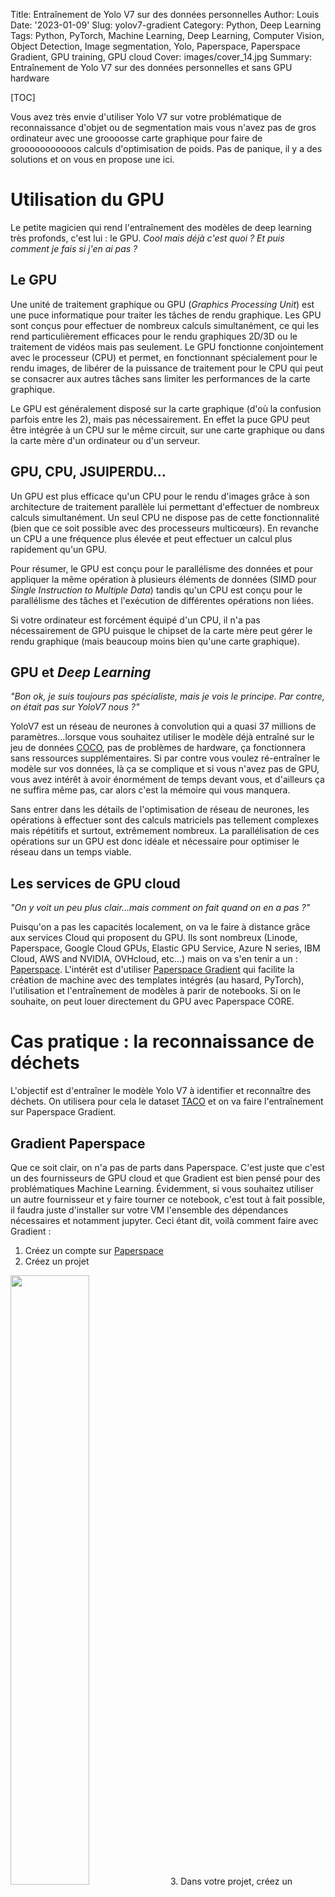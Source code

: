 Title: Entraînement de Yolo V7 sur des données personnelles
Author: Louis
Date: '2023-01-09'
Slug: yolov7-gradient
Category: Python, Deep Learning
Tags: Python, PyTorch, Machine Learning, Deep Learning, Computer Vision, Object Detection, Image segmentation, Yolo, Paperspace, Paperspace Gradient, GPU training, GPU cloud
Cover: images/cover_14.jpg
Summary: Entraînement de Yolo V7 sur des données personnelles et sans GPU hardware

[TOC]  

Vous avez très envie d'utiliser Yolo V7 sur votre problématique de reconnaissance d'objet ou de segmentation mais vous n'avez pas de gros ordinateur avec une groooosse carte graphique pour faire de grooooooooooos calculs d'optimisation de poids. Pas de panique, il y a des solutions et on vous en propose une ici.

# Utilisation du GPU

Le petite magicien qui rend l'entraînement des modèles de deep learning très profonds, c'est lui : le GPU. *Cool mais déjà c'est quoi ? Et puis comment je fais si j'en ai pas ?*

## Le GPU

Une unité de traitement graphique ou GPU (*Graphics Processing Unit*) est une puce informatique pour traiter les tâches de rendu graphique. Les GPU sont conçus pour effectuer de nombreux calculs simultanément, ce qui les rend particulièrement efficaces pour le rendu graphiques 2D/3D ou le traitement de vidéos mais pas seulement. Le GPU fonctionne conjointement avec le processeur (CPU) et permet, en fonctionnant spécialement pour le rendu images, de libérer de la puissance de traitement pour le CPU qui peut se consacrer aux autres tâches sans limiter les performances de la carte graphique.

Le GPU est généralement disposé sur la carte graphique (d'où la confusion parfois entre les 2), mais pas nécessairement. En effet la puce GPU peut être intégrée à un CPU sur le même circuit, sur une carte graphique ou dans la carte mère d'un ordinateur ou d'un serveur. 

## GPU, CPU, JSUIPERDU...

Un GPU est plus efficace qu'un CPU pour le rendu d'images grâce à son architecture de traitement parallèle lui permettant d'effectuer de nombreux calculs simultanément. Un seul CPU ne dispose pas de cette fonctionnalité (bien que ce soit possible avec des processeurs multicœurs). En revanche un CPU a une fréquence plus élevée et peut effectuer un calcul plus rapidement qu'un GPU.

Pour résumer, le GPU est conçu pour le parallélisme des données et pour appliquer la même opération à plusieurs éléments de données (SIMD pour *Single Instruction to Multiple Data*) tandis qu'un CPU est conçu pour le parallélisme des tâches et l'exécution de différentes opérations non liées.

Si votre ordinateur est forcément équipé d'un CPU, il n'a pas nécessairement de GPU puisque le chipset de la carte mère peut gérer le rendu graphique (mais beaucoup moins bien qu'une carte graphique).

## GPU et *Deep Learning*

*"Bon ok, je suis toujours pas spécialiste, mais je vois le principe. Par contre, on était pas sur YoloV7 nous ?"*  

YoloV7 est un réseau de neurones à convolution qui a quasi 37 millions de paramètres...lorsque vous souhaitez utiliser le modèle déjà entraîné sur le jeu de données [COCO](https://cocodataset.org/#home), pas de problèmes de hardware, ça fonctionnera sans ressources supplémentaires. Si par contre vous voulez ré-entraîner le modèle sur vos données, là ça se complique et si vous n'avez pas de GPU, vous avez intérêt à avoir énormément de temps devant vous, et d'ailleurs ça ne suffira même pas, car alors c'est la mémoire qui vous manquera.

Sans entrer dans les détails de l'optimisation de réseau de neurones, les opérations à effectuer sont des calculs matriciels pas tellement complexes mais répétitifs et surtout, extrêmement nombreux. La parallélisation de ces opérations sur un GPU est donc idéale et nécessaire pour optimiser le réseau dans un temps viable.

## Les services de GPU cloud

*"On y voit un peu plus clair...mais comment on fait quand on en a pas ?"*

Puisqu'on a pas les capacités localement, on va le faire à distance grâce aux services Cloud qui proposent du GPU. Ils sont nombreux (Linode, Paperspace, Google Cloud GPUs, Elastic GPU Service, Azure N series, IBM Cloud, AWS and NVIDIA, OVHcloud, etc...) mais on va s'en tenir a un : [Paperspace](https://www.paperspace.com/). L'intérêt est d'utiliser [Paperspace Gradient](https://www.paperspace.com/gradient) qui facilite la création de machine avec des templates intégrés (au hasard, PyTorch), l'utilisation et l'entraînement de modèles à parir de notebooks. Si on le souhaite, on peut louer directement du GPU avec Paperspace CORE.

# Cas pratique : la reconnaissance de déchets

L'objectif est d'entraîner le modèle Yolo V7 à identifier et reconnaître des déchets. On utilisera pour cela le dataset [TACO](http://tacodataset.org/) et on va faire l'entraînement sur Paperspace Gradient.

## Gradient Paperspace

Que ce soit clair, on n'a pas de parts dans Paperspace. C'est juste que c'est un des fournisseurs de GPU cloud et que Gradient est bien pensé pour des problématiques Machine Learning. Évidemment, si vous souhaitez utiliser un autre fournisseur et y faire tourner ce notebook, c'est tout à fait possible, il faudra juste d'installer sur votre VM l'ensemble des dépendances nécessaires et notamment jupyter. Ceci étant dit, voilà comment faire avec Gradient :

1. Créez un compte sur [Paperspace](https://console.paperspace.com/signup)  
2. Créez un projet  
<img src="../images/yolov7_gradient/gradient1.png" width="50%"/>
3. Dans votre projet, créez un notebook en choisissant un template (PyTorch par exemple ou bien From Scratch) et un type de GPU selon votre compte et la disponibilité  
<img src="../images/yolov7_gradient/gradient2.png" width="50%"/>
4. Bienvenus sur votre VM avec son GPU associé qui doit avoir le statut "Running", vous pouvez uploader un notebook par exemple celui-ci  
<img src="../images/yolov7_gradient/gradient3.png" width="50%"/>

On ne s'étendra pas plus sur cette partie qui est spécifique à Gradient et pas aux services de GPU cloud en général. On vous laisse creuser si vous le souhaitez mais considérons à partir de maintenant que tout le code qui suit est exécuté directement dans l'IDE Jupyter Lab de notre VM Gradient (Jupyter Lab est disponible dans le barre d'outils à gauche).

## Le dataset TACO

On ne détaillera pas ici le traitement du dataset car ce n'est pas l'objet de cette note. En revanche, le notebook [TACO_dataset](https://github.com/Statoscop/notebooks-blog/tree/main/Entrainer%20YoloV7/TACO_dataset.ipynb) reprend l'ensemble des opérations concernant le jeu de données, à savoir :

1. clonage du repo TACO  
2. installation du `requirements.txt`  
3. récupération des images annotées au format YOLO
4. exploration du dataset avec les fonctions disponibles dans le script [`cocoviz.py`](https://github.com/Statoscop/notebooks-blog/tree/main/Entrainer%20YoloV7/cocoviz.py)
5. transformation des annotations du format COCO au format YOLO. Encore une fois, on n'explicite pas ici cette transformation mais quelques éléments toutefois : COCO utilise un seul fichier json dans lequel il stocke toutes les annotations de toutes les images avec des positions absolues alors que YOLO utilise des positions relatives et normalisées dans un fichier txt par image  
6. modification des classes pour ne garder que les super-catégories : ce n'est pas optimal pour la détection d'objets mais ça permet de simplifier un peu ce cas pratique théorique où le pouvoir prédictif de notre modèle n'a pas une grande importance

Vous pouvez uploader ce notebook [TACO_dataset](https://github.com/Statoscop/notebooks-blog/tree/main/Entrainer%20YoloV7/TACO_dataset.ipynb) sur Gradient et l'exécuter directement pour télécharger les images, annotations et effectuer l'ensemble des prétraitements. À la fin de l'exécution, vous disposerez donc, sur votre VM, des données prêtes (ou presque) à être utilisées pour l'entraînement de YoloV7. On y vient.

## L'entraînement de YoloV7

### Récupération du code de YoloV7

On clone directement le dépôt de [yolov7](https://github.com/WongKinYiu/yolov7.git) pour pouvoir réentraîner le modèle sur nos données. Bien noter que le repo sera cloné sur votre VM Gradient d'où vous exécutez ce notebook.


```python
!git clone https://github.com/WongKinYiu/yolov7.git
```

    Clonage dans 'yolov7'...
    remote: Enumerating objects: 1127, done.
    remote: Counting objects: 100% (29/29), done.
    remote: Compressing objects: 100% (25/25), done.
    remote: Total 1127 (delta 12), reused 14 (delta 4), pack-reused 1098
    Réception d'objets: 100% (1127/1127), 69.96 Mio | 16.98 Mio/s, fait.
    Résolution des deltas: 100% (522/522), fait.


On installe ensuite les dépendances nécessaires de YoloV7. Selon la machine GPU choisie sur Gradient, vous pourrez avoir besoin ou pas de downgrader les versions de `Torch` et `Torchvision`. Ici c'était le cas avec une VM A4000.


```python
!pip install -r ./yolov7/requirements.txt
!pip install setuptools==59.5.0
!pip install torchvision==0.11.3+cu111 -f https://download.pytorch.org/whl/cu111/torch_stable.html
```

    Requirement already satisfied: matplotlib>=3.2.2 in /usr/local/lib/python3.9/dist-packages (from -r ./yolov7/requirements.txt (line 4)) (3.5.2)
    Requirement already satisfied: numpy>=1.18.5 in /usr/local/lib/python3.9/dist-packages (from -r ./yolov7/requirements.txt (line 5)) (1.23.1)
    Requirement already satisfied: opencv-python>=4.1.1 in /usr/local/lib/python3.9/dist-packages (from -r ./yolov7/requirements.txt (line 6)) (4.6.0.66)
    Requirement already satisfied: Pillow>=7.1.2 in /usr/local/lib/python3.9/dist-packages (from -r ./yolov7/requirements.txt (line 7)) (9.2.0)
    Requirement already satisfied: PyYAML>=5.3.1 in /usr/local/lib/python3.9/dist-packages (from -r ./yolov7/requirements.txt (line 8)) (5.4.1)

       [............]

    WARNING: Running pip as the 'root' user can result in broken permissions and conflicting behaviour with the system package manager. It is recommended to use a virtual environment instead: https://pip.pypa.io/warnings/venv
    Looking in links: https://download.pytorch.org/whl/cu111/torch_stable.html
    Collecting torchvision==0.11.3+cu111
      Downloading https://download.pytorch.org/whl/cu111/torchvision-0.11.3%2Bcu111-cp39-cp39-linux_x86_64.whl (24.5 MB)
         ━━━━━━━━━━━━━━━━━━━━━━━━━━━━━━━━━━━━━━━━ 24.5/24.5 MB 63.2 MB/s eta m0:00:0000:0100:01
    Requirement already satisfied: pillow!=8.3.0,>=5.3.0 in /usr/local/lib/python3.9/dist-packages (from torchvision==0.11.3+cu111) (9.2.0)
    Collecting torch==1.10.2
      Downloading https://download.pytorch.org/whl/cu111/torch-1.10.2%2Bcu111-cp39-cp39-linux_x86_64.whl (2137.7 MB)
         ━━━━━━━━━━━━━━━━━━━━━━━━━━━━━━━━━━━━━━━━ 2.1/2.1 GB 1.2 MB/s eta m0:00:00:00:0100:02m
    Requirement already satisfied: numpy in /usr/local/lib/python3.9/dist-packages (from torchvision==0.11.3+cu111) (1.23.1)
    Requirement already satisfied: typing-extensions in /usr/local/lib/python3.9/dist-packages (from torch==1.10.2->torchvision==0.11.3+cu111) (4.3.0)
    Installing collected packages: torch, torchvision
      Attempting uninstall: torch
        Found existing installation: torch 1.12.1
        Uninstalling torch-1.12.1:
          Successfully uninstalled torch-1.12.1
      Attempting uninstall: torchvision
        Found existing installation: torchvision 0.13.1
        Uninstalling torchvision-0.13.1:
          Successfully uninstalled torchvision-0.13.1
    ERROR: pip's dependency resolver does not currently take into account all the packages that are installed. This behaviour is the source of the following dependency conflicts.
    torchaudio 0.12.0+cu116 requires torch==1.12.0, but you have torch 1.10.2+cu111 which is incompatible.
    Successfully installed torch-1.10.2+cu111 torchvision-0.11.3+cu111
    WARNING: Running pip as the 'root' user can result in broken permissions and conflicting behaviour with the system package manager. It is recommended to use a virtual environment instead: https://pip.pypa.io/warnings/venv
    

À ce stade, vous avez vos données ainsi que le code et les dépendances pour pouvoir l'utiliser. Il n'y donc plus qu'à entraîner.  
*"Ah oui mais non mon petit bonhomme, on va pas entraîner un modèle sur toutes nos données, sans faire de découpage échantillons entraînement/validation/test"* me direz-vous...

### Train test split

Si elle n'est pas au coeur de notre article, le *train test split* reste une étape fondamentale pour l'entraînement de tout modèle de machine learning. On présente donc la stratégie utilisée, une méthode "à la main" à partir des noms d'images en créant des dossiers associés à chaque sous-échantillon. On met directement les datasets `train`, `val`, `test` ainsi que le fichier .yaml associé dans le repo yolov7 pour l'entraînement puisque c'est à partir de ce repo, en utilisant le script `train.py` qu'on va réentrainer le modèle YoloV7.

**Petite note en passant :** le fichier .yaml dont on parle est le fichier de configuration de l'entraînement. Il contient comme informations les chemins des différents datasets ainsi que le nombre de catégories à identifier et leur nom. On le crée directement dans la cellule ci-dessous.


```python
import json
import os
import random
from tqdm import tqdm
import shutil
import datetime
import re
```


```python
# Split dataset

# read json file
with open('./TACO/data/images/annotations_wo_subdir.json', 'r+') as file:
    json_file = json.load(file)
    
# create directories (with replacement if exists)
for dirname in ['train', 'val', 'test']:
    dirpath = f"./yolov7/data/TACOpoly/{dirname}"
    if os.path.exists(dirpath):
        shutil.rmtree(dirpath)
    os.makedirs(dirpath + '/images')
    os.makedirs(dirpath + '/labels')
    
# create yaml file (with replacement if exists)
cats = [cat['name'] for cat in json_file['categories']]

with open('./yolov7/data/TACOpoly.yaml', 'w') as f:
    f.write(
f"""train: ./data/TACOpoly/train/images
val: ./data/TACOpoly/val/images
test: ./data/TACOpoly/test/images

nc: {len(cats)}
names: {cats}""")
    
    
# read json annotations file
with open('./TACO/data/images/annotations_wo_subdir.json', 'r+') as file:
    json_file = json.load(file)

# get images names and shuffle
img_names = [img['file_name'].split('.')[0] for img in json_file['images']]
random.shuffle(img_names)

# create a splitting dictionnary
split = {
    'train' : img_names[:1200],
    'val' : img_names[1200:1400],
    'test' : img_names[1400:]
}

# copy each image and its label in the right directory
for setname, sample in split.items():
    print(f"Copying images to {setname.upper()} directory")
    for imgname in tqdm(sample):
        shutil.copy(f"./TACO/data/images/{imgname}.jpg", f"./yolov7/data/TACOpoly/{setname}/images/{imgname}.jpg")
        shutil.copy(f"./TACO/data/labels_poly/{imgname}.txt", f"./yolov7/data/TACOpoly/{setname}/labels/{imgname}.txt")
```

    Copying images to TRAIN directory
    100%|██████████| 1200/1200 [01:50<00:00, 10.84it/s]
    Copying images to VAL directory
    100%|██████████| 200/200 [00:17<00:00, 11.56it/s]
    Copying images to TEST directory
    100%|██████████| 100/100 [00:08<00:00, 11.31it/s]


Voilà, cette fois plus de contretemps, on est paré pour l'entraînement.

### Entraînement

Pour gagner du temps, on ne va pas repartir de zéro avec des poids initiaux complétement aléatoires mais on va charger les poids d'un modèle pré-entraîné. On doit dans un premier temps télécharger ces poids puis lancer l'entraînement sur nos données. Pour cela, on se place dans le repo yolov7 et on télécharge les poids en question.


```python
%cd /notebooks/yolov7
```

    /notebooks/yolov7



```python
if os.path.exists('yolov7_training.pt'):
    print("Déjà téléchargé")
else:
    !wget https://github.com/WongKinYiu/yolov7/releases/download/v0.1/yolov7_training.pt
```

    Déjà téléchargé


La fonction `get_last_weights` ci-dessous n'est pas du tout nécessaire à l'entraînement de YoloV7 mais peut avoir son utilité. Je vous invite donc à regarder rapidement ce qu'elle fait sans pour autant vous y attarder.

**Une petite explication quand même :** les machines Gradient s'arrêtent automatiquement au bout de 6 heures ce qui n'est pas mal mais pas assez pour atteindre de bonnes performances du modèle. Il faudra donc relancer l'entraînement plusieurs fois pour atteindre un nombre d'époques suffisant. Deux stratégies sont possibles :

1. la plus évidente : on lance dès le départ un entraînement avec un grand d'époques et si la machine se stoppe, alors il suffira de relancer l'entraînement avec l'option `--resume` qui offre la possibilité de reprendre l'entraînement où il s'était arrêté (`!python train.py --resume`). Le problème de cette méthode est que `train.py` sauvegarde des poids intermédiaires tout au long de l'entraînement et que ces fichiers sont lourds. Il faudra donc supprimer en partie ces fichiers à la main avant de relancer l'entraînement pour éviter d'atteindre le plafond de stockage offert par Gradient.
2. un approche plus maîtrisée : on fait un nombre d'époques plus restreint dont on sait qu'il sera terminé en moins de 6 heures et on repart à chaque fois du meilleur poids du dernier entraînement. La fonction `get_last_weights` récupère simplement ces meilleurs derniers poids. Cela va permettre de ne pas garder en mémoire les autres fichiers de poids en les supprimant dès la nouvelle série d'époques terminée.


```python
def get_last_weights(modelname):
    """
    This function retrieves the best weights from the last training in order to
    restart new traing from those weights.
    
    Parameters
    ----------
    modelname : str
        Name of the model (such as --name argument from Yolov7 train.py script).
        This is the name looked for in the yolov7/runs/train directory.
    nb_epochs : int
        Number of epochs done per each training.

    Returns
    -------
    str :
        Path to weights used to initiate new training.
    int :
        Number of epochs already trained.  
    """
        
    # keep only directories containg modelname in their name
    train_dirs = []
    for dirname in os.listdir('/notebooks/yolov7/runs/train/'):
        if modelname in dirname:
            train_dirs.append(dirname)
    train_dirs.sort()
    
    # returns yolov7_training weights and 0 epochs if never trained
    if len(train_dirs) == 0:
        return 'yolov7_training.pt', 0

    # else retrieve the last weights and compute number of epochs
    # this assumes that the number of epochs is the same over each training
    nmax = 0
    for dirname in train_dirs:
        if dirname.split(modelname)[-1] == '' :
            dirmax = dirname
        else:
            n = int(dirname.split(modelname)[-1])
            if n > nmax :
                nmax = n
                dirmax = dirname

    return f"runs/train/{dirmax}/weights/best.pt"
```

Cette fois ça y est. C'est vraiment le moment de l'entraînement ! Pour ce qui concerne les différents paramètres passés en arguments de la commande `python train.py`, vous êtes cordialement conviés à regarder du côté de l'aide pour y voir plus clair. Allez, on arrête de bosser et on laisse le GPU transpirer un peu. 

<iframe src="https://giphy.com/embed/l4FATJpd4LWgeruTK" width="480" height="270" frameBorder="0" class="giphy-embed" allowFullScreen></iframe>


```python
epochs_per_training = 150
init_weights = get_last_weights('TACOpoly')
start = datetime.datetime.now()

print(f"ENTRAÎNEMENT DÉBUTÉ À {start.strftime('%H:%M')} AVEC LES POIDS INITIAUX {init_weights}")
print(f"_________________________________________________________________")


!python train.py --workers 8 --device 0 --batch-size 16 --data data/TACOpoly.yaml --img 640 640 \
    --cfg cfg/training/yolov7.yaml --weights {init_weights} --name TACOpoly \
    --hyp data/hyp.scratch.custom.yaml --epochs {epochs_per_training}

print(f"_________________________________________________________________")
print(f"DURÉE DE L'ENTRAÎNEMENT : {datetime.datetime.now() - start}")
```

    ENTRAÎNEMENT DÉBUTÉ À 10:24 AVEC LES POIDS INITIAUX runs/train/TACOpoly7/weights/best.pt
    _________________________________________________________________
    YOLOR 🚀 v0.1-115-g072f76c torch 1.10.2+cu111 CUDA:0 (NVIDIA RTX A4000, 16117.3125MB)
    
    Namespace(weights='runs/train/TACOpoly7/weights/best.pt', cfg='cfg/training/yolov7.yaml', data='data/TACOpoly.yaml', hyp='data/hyp.scratch.custom.yaml', epochs=150, batch_size=16, img_size=[640, 640], rect=False, resume=False, nosave=False, notest=False, noautoanchor=False, evolve=False, bucket='', cache_images=False, image_weights=False, device='0', multi_scale=False, single_cls=False, adam=False, sync_bn=False, local_rank=-1, workers=8, project='runs/train', entity=None, name='TACOpoly', exist_ok=False, quad=False, linear_lr=False, label_smoothing=0.0, upload_dataset=False, bbox_interval=-1, save_period=-1, artifact_alias='latest', freeze=[0], v5_metric=False, world_size=1, global_rank=-1, save_dir='runs/train/TACOpoly8', total_batch_size=16)

       [............]
    
         Epoch   gpu_mem       box       obj       cls     total    labels  img_size
       145/149       11G  0.008686  0.003024 0.0004638   0.01217        82       640
                   Class      Images      Labels           P           R      mAP@.5
                     all         200         648        0.43       0.204       0.194       0.162
    
         Epoch   gpu_mem       box       obj       cls     total    labels  img_size
       146/149       11G  0.008719  0.003078 0.0004409   0.01224        52       640
                   Class      Images      Labels           P           R      mAP@.5
                     all         200         648       0.555        0.18       0.193        0.16
    
         Epoch   gpu_mem       box       obj       cls     total    labels  img_size
       147/149       11G  0.008701  0.003087 0.0005799   0.01237        89       640
                   Class      Images      Labels           P           R      mAP@.5
                     all         200         648       0.427       0.212       0.193       0.161
    
         Epoch   gpu_mem       box       obj       cls     total    labels  img_size
       148/149       11G   0.00864  0.003092 0.0004653    0.0122        73       640
                   Class      Images      Labels           P           R      mAP@.5
                     all         200         648       0.621       0.174       0.191       0.159
    
         Epoch   gpu_mem       box       obj       cls     total    labels  img_size
       149/149       11G  0.008513  0.003076 0.0005339   0.01212        70       640
                   Class      Images      Labels           P           R      mAP@.5
                     all         200         648       0.626       0.171       0.194        0.16
          Aluminium foil         200          11       0.919       0.545       0.565       0.556
            Blister pack         200           1           1           0           0           0
                  Bottle         200          54       0.655       0.574       0.628       0.535
              Bottle cap         200          32       0.579       0.281       0.416       0.317
            Broken glass         200          15           1           0           0           0
                     Can         200          29       0.457       0.552       0.473       0.428
                  Carton         200          35       0.454         0.2        0.22        0.16
                     Cup         200          26        0.53       0.269       0.294       0.215
              Food waste         200           2           1           0           0           0
               Glass jar         200           1           1           0           0           0
                     Lid         200          18       0.782       0.333       0.353       0.333
           Other plastic         200          57       0.325      0.0702      0.0748      0.0585
                   Paper         200          21       0.375       0.143       0.128        0.11
               Paper bag         200           5       0.469         0.4       0.361       0.345
    Plastic bag & wrapper         200         132       0.498       0.308        0.34       0.273
       Plastic container         200           8       0.364        0.25       0.292       0.281
         Plastic glooves         200           1           1           0           0           0
        Plastic utensils         200           3           0           0      0.0198      0.0198
                 Pop tab         200           8       0.452        0.25       0.284       0.224
          Rope & strings         200           3           0           0      0.0953      0.0695
             Scrap metal         200           7           1           0           0           0
                    Shoe         200           1           1           0           0           0
         Squeezable tube         200           1           1           0      0.0476      0.0476
                   Straw         200          41       0.697      0.0976       0.141      0.0793
         Styrofoam piece         200           9       0.231       0.111       0.158      0.0891
        Unlabeled litter         200          59       0.418      0.0735       0.113      0.0811
               Cigarette         200          68       0.694       0.162       0.236        0.11
    150 epochs completed in 4.421 hours.
    
    Optimizer stripped from runs/train/TACOpoly8/weights/last.pt, 75.1MB
    Optimizer stripped from runs/train/TACOpoly8/weights/best.pt, 75.1MB
    _________________________________________________________________
    DURÉE DE L'ENTRAÎNEMENT : 4:26:29.827454


Comme évoqué précédement, si l'entraînement s'est bien terminé sans erreur, on peut supprimer **le contenu du dossier** de l'entraînement précédent pour éviter de surcharger le stockage du compte Paperspace Gradient. Il faut en revanche **conserver le dossier**, même vide, car sinon les nouveaux entraînement seront stockés dans ces dossiers-là et on va se perdre dans quels sont les derniers poids (c'est dû à la méthode d'indentation des noms de dossiers dans le code source de yolov7).


```python
last_weights = get_last_weights('TACOpoly')

if (init_weights != 'yolov7_training.pt') & os.path.exists(last_weights):
    dir_to_empty = os.path.dirname(os.path.dirname(init_weights))
    shutil.rmtree(dir_to_empty)
    os.makedirs(dir_to_empty)
```

Ça y est, enfin, après un certain nombre d'époques (entre 600 et 1000 à la grosse louche), votre modèle devrait être suffisamment performant et vous n'avez plus qu'à récupérer les poids `best.pt` de votre dernier entraînement pour faire votre inférence. Bonne chance et amusez-vous bien !


C'est la fin de cet article! N'hésitez pas à [visiter notre site](https://www.statoscop.fr) et à nous suivre sur [Twitter](https://twitter.com/stato_scop) et [Linkedin](https://www.linkedin.com/company/statoscop). Pour retrouver l'ensemble du code ayant servi à générer cette note, vous pouvez vous rendre sur le [github de Statoscop](https://github.com/Statoscop/notebooks-blog).  
